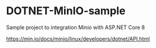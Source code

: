 # DOTNET-MinIO-sample
Sample project to integration Minio with ASP.NET Core 8 

https://min.io/docs/minio/linux/developers/dotnet/API.html
